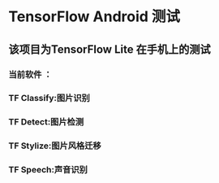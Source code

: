 # TensorFlow Android 测试
## 该项目为TensorFlow Lite 在手机上的测试
### 当前软件 ：
### TF Classify:图片识别
### TF Detect:图片检测
### TF Stylize:图片风格迁移
### TF Speech:声音识别
